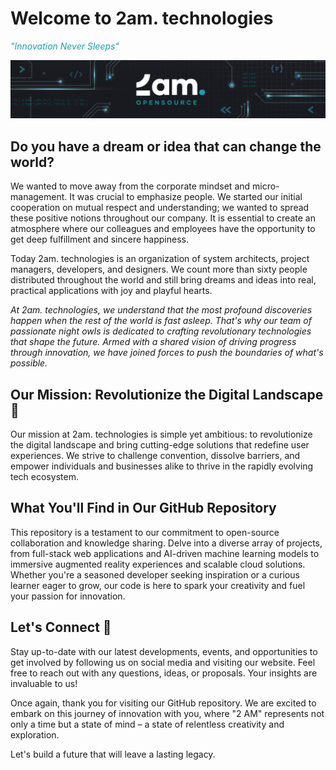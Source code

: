 
# Welcome to 2am. technologies

*<span style='color: #179fb1;'>"Innovation Never Sleeps"</span>*

<p align="center">
    <img src="../2amigos.png" />
</p>

## Do you have a dream or idea that can change the world?


We wanted to move away from the corporate mindset and micro-management. 
It was crucial to emphasize people. We started our initial cooperation 
on mutual respect and understanding; we wanted to spread these positive 
notions throughout our company. It is essential to create an atmosphere where our 
colleagues and employees have the opportunity to get deep fulfillment and sincere happiness.

Today 2am. technologies is an organization of system architects, project managers, developers, and 
designers. We count more than sixty people distributed throughout the world and still bring 
dreams and ideas into real, practical applications with joy and playful hearts.

*At 2am. technologies, we understand that the most profound discoveries happen when the rest of the 
world is fast asleep. That's why our team of passionate night owls is dedicated to crafting 
revolutionary technologies that shape the future. Armed with a shared vision of driving 
progress through innovation, we have joined forces to push the boundaries of what's possible.*

## Our Mission: Revolutionize the Digital Landscape 🚀

Our mission at 2am. technologies is simple yet ambitious: to revolutionize the digital landscape and 
bring cutting-edge solutions that redefine user experiences. We strive to challenge convention, 
dissolve barriers, and empower individuals and businesses alike to thrive in the rapidly 
evolving tech ecosystem.

## What You'll Find in Our GitHub Repository

This repository is a testament to our commitment to open-source collaboration and knowledge 
sharing. Delve into a diverse array of projects, from full-stack web applications and 
AI-driven machine learning models to immersive augmented reality experiences and scalable 
cloud solutions. Whether you're a seasoned developer seeking inspiration or a curious 
learner eager to grow, our code is here to spark your creativity and fuel your passion 
for innovation.

## Let's Connect 🎯

Stay up-to-date with our latest developments, events, and opportunities to get involved 
by following us on social media and visiting our website. Feel free to reach out with 
any questions, ideas, or proposals. Your insights are invaluable to us!

Once again, thank you for visiting our GitHub repository. We are excited to embark on 
this journey of innovation with you, where "2 AM" represents not only a time but a 
state of mind – a state of relentless creativity and exploration.

Let's build a future that will leave a lasting legacy.
